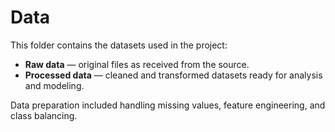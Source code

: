 # Data

This folder contains the datasets used in the project:  
- **Raw data** — original files as received from the source.  
- **Processed data** — cleaned and transformed datasets ready for analysis and modeling.  

Data preparation included handling missing values, feature engineering, and class balancing.

